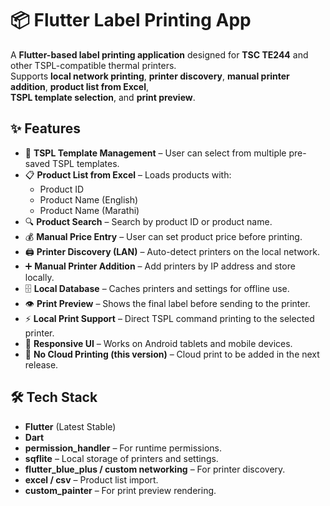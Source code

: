# 📦 Flutter Label Printing App

A **Flutter-based label printing application** designed for **TSC TE244** and other TSPL-compatible thermal printers.  
Supports **local network printing**, **printer discovery**, **manual printer addition**, **product list from Excel**,  
**TSPL template selection**, and **print preview**.  

## ✨ Features

- 📂 **TSPL Template Management** – User can select from multiple pre-saved TSPL templates.
- 📋 **Product List from Excel** – Loads products with:
  - Product ID
  - Product Name (English)
  - Product Name (Marathi)
- 🔍 **Product Search** – Search by product ID or product name.
- 💰 **Manual Price Entry** – User can set product price before printing.
- 🖨 **Printer Discovery (LAN)** – Auto-detect printers on the local network.
- ➕ **Manual Printer Addition** – Add printers by IP address and store locally.
- 🗄 **Local Database** – Caches printers and settings for offline use.
- 👁 **Print Preview** – Shows the final label before sending to the printer.
- ⚡ **Local Print Support** – Direct TSPL command printing to the selected printer.
- 📱 **Responsive UI** – Works on Android tablets and mobile devices.
- 🚫 **No Cloud Printing (this version)** – Cloud print to be added in the next release.

## 🛠 Tech Stack

- **Flutter** (Latest Stable)
- **Dart**
- **permission_handler** – For runtime permissions.
- **sqflite** – Local storage of printers and settings.
- **flutter_blue_plus / custom networking** – For printer discovery.
- **excel / csv** – Product list import.
- **custom_painter** – For print preview rendering.



